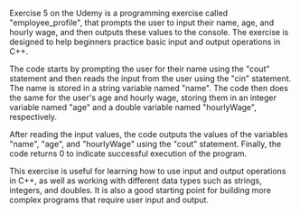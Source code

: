 Exercise 5 on the Udemy is a programming exercise called "employee_profile", that prompts the user to input their name, age, and hourly wage, and then outputs these values to the console. The exercise is designed to help beginners practice basic input and output operations in C++.

The code starts by prompting the user for their name using the "cout" statement and then reads the input from the user using the "cin" statement. The name is stored in a string variable named "name". The code then does the same for the user's age and hourly wage, storing them in an integer variable named "age" and a double variable named "hourlyWage", respectively.

After reading the input values, the code outputs the values of the variables "name", "age", and "hourlyWage" using the "cout" statement. Finally, the code returns 0 to indicate successful execution of the program.

This exercise is useful for learning how to use input and output operations in C++, as well as working with different data types such as strings, integers, and doubles. It is also a good starting point for building more complex programs that require user input and output.

